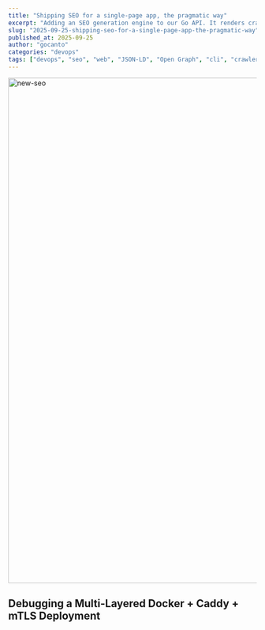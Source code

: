 ```yaml
---
title: "Shipping SEO for a single-page app, the pragmatic way"
excerpt: "Adding an SEO generation engine to our Go API. It renders crawler-friendly static pages using an embedded HTML template, JSON-LD, Open Graph and Twitter meta tags, and a web manifest."
slug: "2025-09-25-shipping-seo-for-a-single-page-app-the-pragmatic-way"
published_at: 2025-09-25
author: "gocanto"
categories: "devops"
tags: ["devops", "seo", "web", "JSON-LD", "Open Graph", "cli", "crawlers"]
---
```


<img width="1536" height="1024" alt="new-seo" src="https://github.com/user-attachments/assets/12848e3f-baef-4c93-a050-61574a756f13" />


## Debugging a Multi-Layered Docker + Caddy + mTLS Deployment
